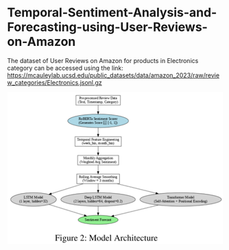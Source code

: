 # Temporal-Sentiment-Analysis-and-Forecasting-using-User-Reviews-on-Amazon

The dataset of User Reviews on Amazon for products in Electronics category can be accessed using the link:
https://mcauleylab.ucsd.edu/public_datasets/data/amazon_2023/raw/review_categories/Electronics.jsonl.gz 

![Model Architecture](https://github.com/Kumar-Sanskar/Temporal-Sentiment-Analysis-and-Forecasting-using-User-Reviews-on-Amazon/raw/7692d420409c9795502d4dd87558918e7f346e31/Resources/Model%20Architecture.png)
